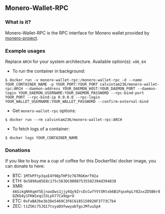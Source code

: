 ## Monero-Wallet-RPC

### What is it?

Monero-Wallet-RPC is the RPC interface for Monero wallet provided by [monero-project](https://github.com/monero-project/monero).

### Example usages

Replace `ARCH` for your system architecture. Available option(s): `x86_64`

- To run the container in background:

```console
$ docker run -v monero-wallet-rpc:/monero-wallet-rpc -d --name YOUR_CONTAINER_NAME -p YOUR_PORT:YOUR_PORT calvintam236/monero-wallet-rpc:ARCH --daemon-address YOUR_DAEMON_HOST:YOUR_DAEMON_PORT --daemon-login YOUR_DAEMON_USERNAME:YOUR_DAEMON_PASSWORD --rpc-bind-port YOUR_PORT --rpc-bind-ip 0.0.0.0 --rpc-login YOUR_WALLET_USERNAME:YOUR_WALLET_PASSWORD --confirm-external-bind
```

- Get `monero-wallet-rpc` options:

```console
$ docker run --rm calvintam236/monero-wallet-rpc:ARCH
```

- To fetch logs of a container:

```console
$ docker logs YOUR_CONTAINER_NAME
```

### Donations

If you like to buy me a cup of coffee for this Dockerfile/ docker image, you can donate to here:

- BTC: `1MTkPFtp3qxE4Y98pTHP3z767RGKmrT92a`
- ETH: `0x5896a85E8c175c563DC00087535582394d394838`
- XMR: `4ASikgNhKqmY5EjnaoDws1jjyhQy9ZrcDcCwfYVt5Rtxb6B1FqsehpLY8ZxxZD5B6r8QZKb4y1FKW1eqiS5Lph77Ca9qprU`
- ETC: `0xFaBA3be3b3De5469C3F6C6185150928F3773C7b4`
- ZEC: `t1Z5Kc75JQ17txyaDUfwwyabTgsJMfuuSp4`
